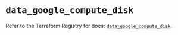 # `data_google_compute_disk`

Refer to the Terraform Registry for docs: [`data_google_compute_disk`](https://registry.terraform.io/providers/hashicorp/google/6.41.0/docs/data-sources/compute_disk).
